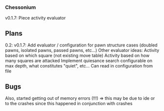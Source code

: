 
### Chessonium

v0.1.7: Piece activity evaluator

## Plans

0.2:
v0.1.7: Add evaluator / configuration for pawn structure cases (doubled pawns, isolated pawns, passed pawns, etc...)
Other evaluator ideas:
  Activity based on which square (not existing move table)
  Activity based on how many squares are attacked
Implement quiesance search configurable on max depth, what constitutes "quiet", etc...
Can read in configuration from file

## Bugs

Also, started getting out of memory errors (!!!) => this may be due to ide or to the crashes since this happened in conjunction with crashes
